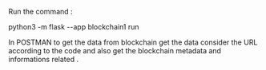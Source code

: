 Run the command :

python3 -m flask --app blockchain1 run 


In POSTMAN to get the data from blockchain get the data consider the URL according to the code and also get the blockchain metadata and informations related .